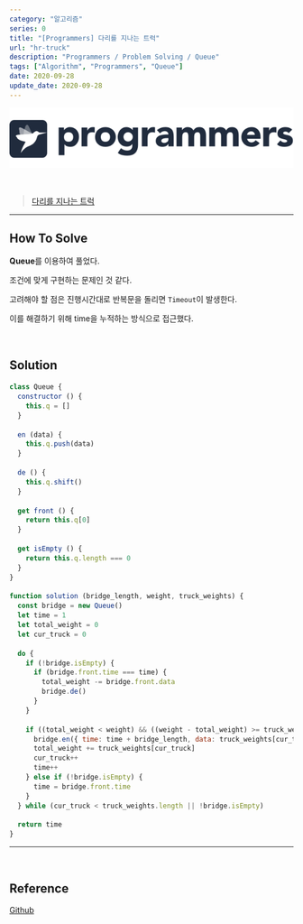 ```yaml
---
category: "알고리즘"
series: 0
title: "[Programmers] 다리를 지나는 트럭"
url: "hr-truck"
description: "Programmers / Problem Solving / Queue"
tags: ["Algorithm", "Programmers", "Queue"]
date: 2020-09-28
update_date: 2020-09-28
---
```

![](https://raw.githubusercontent.com/akasai/Algorithm-Solutions/master/Programmers/programmers-logo.png)

<br>

> [다리를 지나는 트럭](https://programmers.co.kr/learn/courses/30/lessons/42583)

***

## How To Solve

**Queue**를 이용하여 풀었다.

조건에 맞게 구현하는 문제인 것 같다.

고려해야 할 점은 진행시간대로 반복문을 돌리면 `Timeout`이 발생한다.

이를 해결하기 위해 time을 누적하는 방식으로 접근했다.

<br>

## Solution

```javascript
class Queue {
  constructor () {
    this.q = []
  }

  en (data) {
    this.q.push(data)
  }

  de () {
    this.q.shift()
  }

  get front () {
    return this.q[0]
  }

  get isEmpty () {
    return this.q.length === 0
  }
}

function solution (bridge_length, weight, truck_weights) {
  const bridge = new Queue()
  let time = 1
  let total_weight = 0
  let cur_truck = 0

  do {
    if (!bridge.isEmpty) {
      if (bridge.front.time === time) {
        total_weight -= bridge.front.data
        bridge.de()
      }
    }

    if ((total_weight < weight) && ((weight - total_weight) >= truck_weights[cur_truck]) && cur_truck < truck_weights.length) {
      bridge.en({ time: time + bridge_length, data: truck_weights[cur_truck] })
      total_weight += truck_weights[cur_truck]
      cur_truck++
      time++
    } else if (!bridge.isEmpty) {
      time = bridge.front.time
    }
  } while (cur_truck < truck_weights.length || !bridge.isEmpty)

  return time
}
```

***

<br>

## Reference

<span class="reference">

[Github](https://github.com/akasai/Algorithm-Solutions/blob/master/Programmers/%EC%8A%A4%ED%83%9D_%ED%81%90/2.%EB%8B%A4%EB%A6%AC%EB%A5%BC_%EC%A7%80%EB%82%98%EB%8A%94_%ED%8A%B8%EB%9F%AD.js)

</span>
